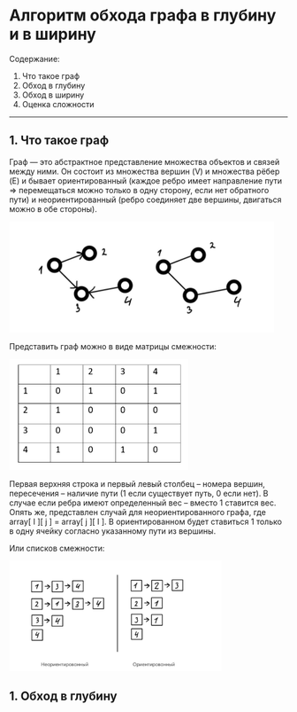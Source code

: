 # Алгоритм обхода графа в глубину и в ширину

Содержание:

1. Что такое граф
1. Обход в глубину
1. Обход в ширину
1. Оценка сложности
____

## 1. Что такое граф

  Граф — это абстрактное представление множества объектов и связей между ними. Он состоит из множества вершин (V) и множества рёбер (E) и бывает ориентированный (каждое ребро имеет направление пути => перемещаться можно только в одну сторону, если нет обратного пути) и неориентированный (ребро соединяет две вершины, двигаться можно в обе стороны). 
  
<p align="left">
<img src="image/1.jpg" widdth="100" height="200">
</p>

Представить граф можно в виде матрицы смежности:
<p align="left">
<img src="image/3.png" widdth="100" height="200">
</p>

Первая верхняя строка и первый левый столбец – номера вершин, пересечения – наличие пути (1 если существует путь, 0 если нет). В случае если ребра имеют определенный вес – вместо 1    ставится вес. Опять же, представлен случай для неориентированного графа, где array[ I ][ j ] = array[ j ][ I ]. В ориентированном будет ставиться 1 только в одну ячейку согласно указанному пути из вершины. 

Или списков смежности:
<p align="left">
<img src="image/2.jpg" widdth="100" height="200">
</p>

## 1. Обход в глубину
